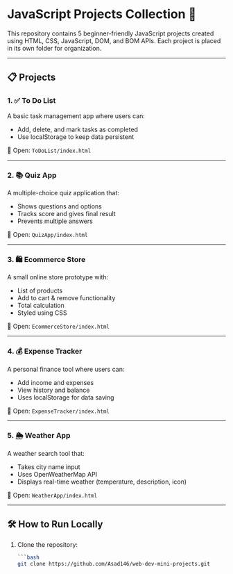 # JavaScript Projects Collection 🚀

This repository contains 5 beginner-friendly JavaScript projects created using HTML, CSS, JavaScript, DOM, and BOM APIs. Each project is placed in its own folder for organization.

---

## 📋 Projects

### 1. ✅ To Do List

A basic task management app where users can:

- Add, delete, and mark tasks as completed
- Use localStorage to keep data persistent

🔗 Open: `ToDoList/index.html`

---

### 2. 📚 Quiz App

A multiple-choice quiz application that:

- Shows questions and options
- Tracks score and gives final result
- Prevents multiple answers

🔗 Open: `QuizApp/index.html`

---

### 3. 🛍️ Ecommerce Store

A small online store prototype with:

- List of products
- Add to cart & remove functionality
- Total calculation
- Styled using CSS

🔗 Open: `EcommerceStore/index.html`

---

### 4. 💰 Expense Tracker

A personal finance tool where users can:

- Add income and expenses
- View history and balance
- Uses localStorage for data saving

🔗 Open: `ExpenseTracker/index.html`

---

### 5. 🌦️ Weather App

A weather search tool that:

- Takes city name input
- Uses OpenWeatherMap API
- Displays real-time weather (temperature, description, icon)

🔗 Open: `WeatherApp/index.html`

---

## 🛠️ How to Run Locally

1. Clone the repository:
   ````bash
   ```bash
   git clone https://github.com/Asad146/web-dev-mini-projects.git

   ````
